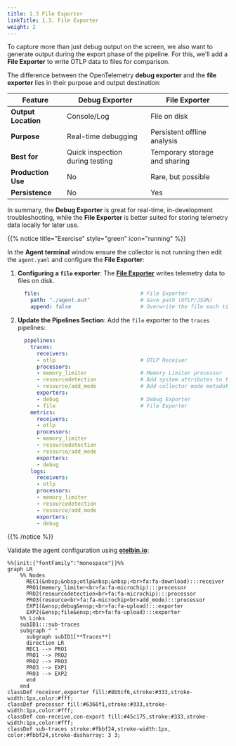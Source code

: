 ```yaml
---
title: 1.3 File Exporter
linkTitle: 1.3. File Exporter
weight: 2
---
```


To capture more than just debug output on the screen, we also want to generate output during the export phase of the pipeline. For this, we'll add a **File Exporter** to write OTLP data to files for comparison.

The difference between the OpenTelemetry **debug exporter** and the **file exporter** lies in their purpose and output destination:

| Feature             | Debug Exporter                  | File Exporter                 |
|---------------------|---------------------------------|-------------------------------|
| **Output Location** | Console/Log                     | File on disk                  |
| **Purpose**         | Real-time debugging             | Persistent offline analysis   |
| **Best for**        | Quick inspection during testing | Temporary storage and sharing |
| **Production Use**  | No                              | Rare, but possible            |
| **Persistence**     | No                              | Yes                           |

In summary, the **Debug Exporter** is great for real-time, in-development troubleshooting, while the **File Exporter** is better suited for storing telemetry data locally for later use.

{{% notice title="Exercise" style="green" icon="running" %}}

In the **Agent terminal** window ensure the collector is not running then edit the `agent.yaml` and configure the **File Exporter**:

1. **Configuring a `file` exporter**: The [**File Exporter**](https://github.com/open-telemetry/opentelemetry-collector-contrib/blob/main/exporter/fileexporter/README.md) writes telemetry data to files on disk.

    ```yaml
      file:                                # File Exporter
        path: "./agent.out"                # Save path (OTLP/JSON)
        append: false                      # Overwrite the file each time
    ```

1. **Update the Pipelines Section**: Add the `file` exporter to the `traces` pipelines:

    ```yaml
      pipelines:
        traces:
          receivers:
          - otlp                           # OTLP Receiver
          processors:
          - memory_limiter                 # Memory Limiter processor
          - resourcedetection              # Add system attributes to the data
          - resource/add_mode              # Add collector mode metadata
          exporters:
          - debug                          # Debug Exporter
          - file                           # File Exporter
        metrics:
          receivers:
          - otlp
          processors:
          - memory_limiter
          - resourcedetection
          - resource/add_mode
          exporters:
          - debug
        logs:
          receivers:
          - otlp
          processors:
          - memory_limiter
          - resourcedetection
          - resource/add_mode
          exporters:
          - debug
    ```

{{% /notice %}}

Validate the agent configuration using **[otelbin.io](https://www.otelbin.io/)**:

```mermaid
%%{init:{"fontFamily":"monospace"}}%%
graph LR
    %% Nodes
      REC1(&nbsp;&nbsp;otlp&nbsp;&nbsp;<br>fa:fa-download):::receiver
      PRO1(memory_limiter<br>fa:fa-microchip):::processor
      PRO2(resourcedetection<br>fa:fa-microchip):::processor
      PRO3(resource<br>fa:fa-microchip<br>add_mode):::processor
      EXP1(&ensp;debug&ensp;<br>fa:fa-upload):::exporter
      EXP2(&ensp;file&ensp;<br>fa:fa-upload):::exporter
    %% Links
    subID1:::sub-traces
    subgraph " "
      subgraph subID1[**Traces**]
      direction LR
      REC1 --> PRO1
      PRO1 --> PRO2
      PRO2 --> PRO3
      PRO3 --> EXP1
      PRO3 --> EXP2
      end
    end
classDef receiver,exporter fill:#8b5cf6,stroke:#333,stroke-width:1px,color:#fff;
classDef processor fill:#6366f1,stroke:#333,stroke-width:1px,color:#fff;
classDef con-receive,con-export fill:#45c175,stroke:#333,stroke-width:1px,color:#fff;
classDef sub-traces stroke:#fbbf24,stroke-width:1px, color:#fbbf24,stroke-dasharray: 3 3;
```
